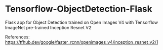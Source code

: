 # Tensorflow-ObjectDetection-Flask
Flask app for Object Detection trained on Open Images V4 with Tensorflow ImageNet pre-trained Inception Resnet V2





References:
https://tfhub.dev/google/faster_rcnn/openimages_v4/inception_resnet_v2/1 
